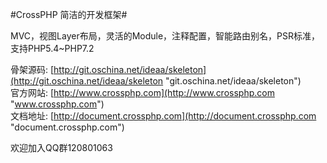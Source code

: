 #CrossPHP 简洁的开发框架#

MVC，视图Layer布局，灵活的Module，注释配置，智能路由别名，PSR标准，支持PHP5.4~PHP7.2

骨架源码: [http://git.oschina.net/ideaa/skeleton](http://git.oschina.net/ideaa/skeleton "git.oschina.net/ideaa/skeleton")  
官方网站: [http://www.crossphp.com](http://www.crossphp.com "www.crossphp.com")  
文档地址: [http://document.crossphp.com](http://document.crossphp.com "document.crossphp.com")

欢迎加入QQ群120801063